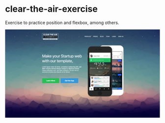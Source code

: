 # clear-the-air-exercise

Exercise to practice position and flexbox, among others.

![desired_output](./img/desired_output.png)
